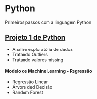 # Python
Primeiros passos com a linguagem Python

## [Projeto 1 de Python](https://github.com/CandidoFernando/python)
* Analise exploratória de dados
* Tratando Outliers
* Tratando valores missing

#### Modelo de Machine Learning - Regressão
- Regressão Linear
- Árvore ded Decisão
- Random Forest

